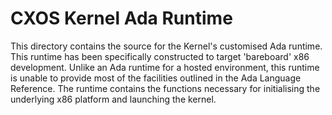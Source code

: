 # CXOS Kernel Ada Runtime

This directory contains the source for the Kernel's customised Ada runtime.
This runtime has been specifically constructed to target 'bareboard' x86 development. Unlike an Ada runtime for a hosted environment, this runtime is unable to provide most of the facilities outlined in the Ada Language Reference. The runtime contains the functions necessary for initialising the underlying x86 platform and launching the kernel.

